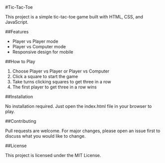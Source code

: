 #Tic-Tac-Toe 

This project is a simple tic-tac-toe game built with HTML, CSS, and JavaScript.

##Features 

* Player vs Player mode
* Player vs Computer mode
* Responsive design for mobile

##How to Play

1. Choose Player vs Player or Player vs Computer
2. Click a square to start the game
3. Take turns clicking squares to get three in a row
4. The first player to get three in a row wins

##Installation 

No installation required. Just open the index.html file in your browser to play.

##Contributing 

Pull requests are welcome. For major changes, please open an issue first to discuss what you would like to change.

##License 

This project is licensed under the MIT License.